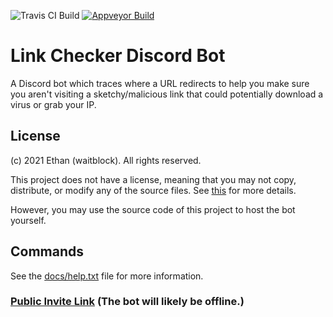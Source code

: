 ![Travis CI Build](https://api.travis-ci.com/waitblock/LinkCheckerBot.svg?branch-main)
[![Appveyor Build](https://ci.appveyor.com/api/projects/status/4bmtx8d5x0e99bvf?svg=true)](https://ci.appveyor.com/project/waitblock/linkcheckerbot)

# Link Checker Discord Bot

A Discord bot which traces where a URL redirects to help you make sure you aren't visiting a sketchy/malicious link that could potentially download a virus or grab your IP.

## License

(c) 2021 Ethan (waitblock). All rights reserved.

This project does not have a license, meaning that you may not copy, distribute, or modify any of the source files. See [this](https://choosealicense.com/no-permission/) for more details.

However, you may use the source code of this project to host the bot yourself.

## Commands

See the [docs/help.txt](https://github.com/waitblock/LinkCheckerBot/blob/main/docs/help.txt) file for more information.

### [Public Invite Link](https://discord.com/oauth2/authorize?client_id=874390266193260594&permissions=34360085568&scope=bot) (The bot will likely be offline.)

